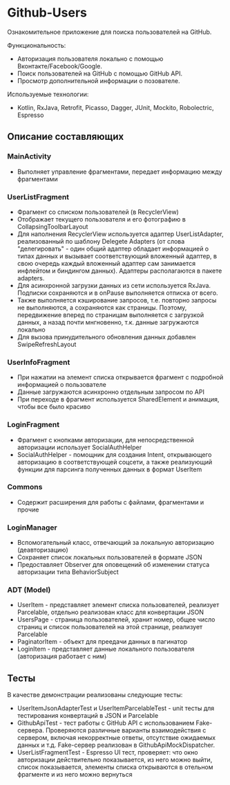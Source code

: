 # Github-Users
Ознакомительное приложение для поиска пользователей на GitHub.

Функциональность:
- Авторизация пользователя локально с помощью Вконтакте/Facebook/Google.
- Поиск пользователей на GitHub с помощью GitHub API.
- Просмотр дополнительной информации о позователе.

Используемые технологии:
- Kotlin, RxJava, Retrofit, Picasso, Dagger, JUnit, Mockito, Robolectric, Espresso

## Описание составляющих
### MainActivity
- Выполняет управление фрагментами, передает информацию между фрагментами

### UserListFragment
- Фрагмент со списком пользователей (в RecyclerView)
- Отображает текущего пользователя и его фотографию в CollapsingToolbarLayout
- Для наполнения RecyclerView используется адаптер UserListAdapter, реализованный по шаблону Delegete Adapters (от слова "делегировать" - один общий адаптер обладает информацией о типах данных и вызывает соответствующий вложенный адаптер, в свою очередь каждый вложенный адаптер сам занимается инфлейтом и биндингом данных). Адаптеры располагаются в пакете adapters.
- Для асинхронной загрузки данных из сети используется RxJava. Подписки сохраняются и в onPause выполняется отписка от всего.
- Также выполняется кэширование запросов, т.е. повторно запросы не выполняются, а сохраняются как страницы. Поэтому, передвижение вперед по страницам выполняется с загрузкой данных, а назад почти мнгновенно, т.к. данные загружаются локально
- Для вызова принудительного обновления данных добавлен SwipeRefreshLayout

### UserInfoFragment
- При нажатии на элемент списка открывается фрагмент с подробной информацией о пользователе
- Данные загружаются асинхронно отдельным запросом по API
- При переходе в фрагмент используется SharedElement и анимация, чтобы все было красиво

### LoginFragment
- Фрагмент с кнопками авторизации, для непосредственной авторизации использует SocialAuthHelper
- SocialAuthHelper - помощник для создания Intent, открывающего авторизацию в соответствующей соцсети, а также реализующий функции для парсинга полученных данных в формат UserItem

### Commons
- Содержит расширения для работы с файлами, фрагментами и прочие

### LoginManager
- Вспомогательный класс, отвечающий за локальную авторизацию (деавторизацию)
- Сохраняет список локальных пользователей в формате JSON
- Предоставляет Observer для оповещений об изменении статуса авторизации типа BehaviorSubject

### ADT (Model)
- UserItem - представляет элемент списка пользователей, реализует Parcelable, отдельно реализован класс для конвертации JSON
- UsersPage - страница пользователей, хранит номер, общее число страниц и список пользователей на этой странице, реализует Parcelable
- PaginatorItem - объект для преедачи данных в пагинатор
- LoginItem - представляет данные локального пользователя (авторизация работает с ним)

## Тесты
В качестве демонстрации реализованы следующие тесты:
- UserItemJsonAdapterTest и UserItemParcelableTest - unit тесты для тестирования конвертаций в JSON и Parcelable
- GithubApiTest - тест работы с GitHub API с использованием Fake-сервера. Проверяются различные варианты взаимодействия с сервером, включая некорректные ответы, отсутствие ожидаемых данных и т.д. Fake-сервер реализован в GithubApiMockDispatcher.
- UserListFragmentTest - Espresso UI тест, проверяет: что окно авторизации действительно показывается, из него можно выйти, список показывается, элементы списка открываются в отельном фрагменте и из него можно вернуться

